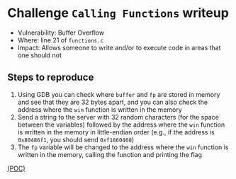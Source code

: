 # Challenge `Calling Functions` writeup

- Vulnerability: Buffer Overflow
- Where: line 21 of `functions.c`
- Impact: Allows someone to write and/or to execute code in areas that one should not

## Steps to reproduce

1. Using GDB you can check where `buffer` and `fp` are stored in memory and see that they are 32 bytes apart, and you can also check the address where the `win` function is written in the memory
2. Send a string to the server with 32 random characters (for the space between the variables) followed by the address where the `win` function is written in the memory in little-endian order (e.g., if the address is `0x80486f1`, you should send `0xf1860408`)
3. The `fp` variable will be changed to the address where the `win` function is written in the memory, calling the function and printing the flag

[(POC)](pocs/calling_functions_poc.py)
